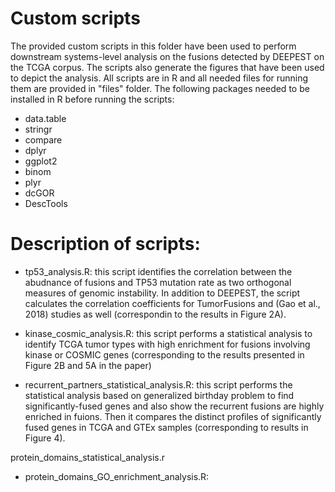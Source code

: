 # Custom scripts
The provided custom scripts in this folder have been used to perform downstream systems-level analysis on the fusions detected by DEEPEST on the TCGA corpus. The scripts also generate the figures that have been used to depict the analysis. All scripts are in R and all needed files for running them are provided in "files" folder. The following packages needed to be installed in R before running the scripts:  

- data.table
- stringr
- compare
- dplyr
- ggplot2
- binom
- plyr
- dcGOR
- DescTools

# Description of scripts:

- tp53_analysis.R: this script identifies the correlation between the abudnance of fusions and TP53 mutation rate as two orthogonal measures of genomic instability. In addition to DEEPEST, the script calculates the correlation coefficients for TumorFusions and (Gao et al., 2018) studies as well (correspondin to the results in Figure 2A). 
- kinase_cosmic_analysis.R: this script performs a statistical analysis to identify TCGA tumor types with high enrichment for fusions involving kinase or COSMIC genes (corresponding to the results presented in Figure 2B and 5A in the paper)

- recurrent_partners_statistical_analysis.R: this script performs the statistical analysis based on generalized birthday problem to find significantly-fused genes and also show the recurrent fusions are highly enriched in fuions. Then it compares the distinct profiles of significantly fused genes in TCGA and GTEx samples (corresponding to results in Figure 4).   

protein_domains_statistical_analysis.r
- protein_domains_GO_enrichment_analysis.R:
